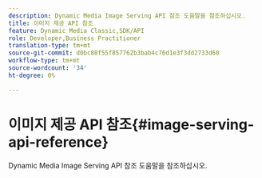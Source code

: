 ```yaml
---
description: Dynamic Media Image Serving API 참조 도움말을 참조하십시오.
title: 이미지 제공 API 참조
feature: Dynamic Media Classic,SDK/API
role: Developer,Business Practitioner
translation-type: tm+mt
source-git-commit: d0bc88f55f857762b3bab4c76d1e3f3dd2733d60
workflow-type: tm+mt
source-wordcount: '34'
ht-degree: 0%

---
```



# 이미지 제공 API 참조{#image-serving-api-reference}

Dynamic Media Image Serving API 참조 도움말을 참조하십시오.

